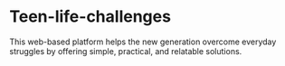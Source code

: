 # Teen-life-challenges
This web-based platform helps the new generation overcome everyday struggles by offering simple, practical, and relatable solutions.
